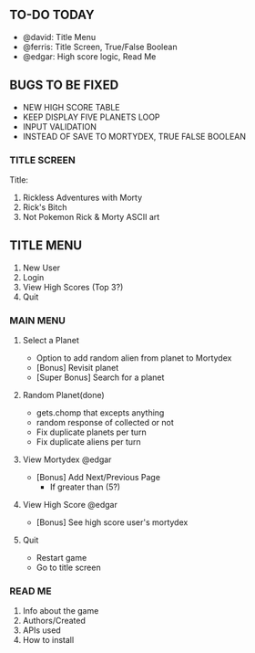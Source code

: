 ## TO-DO TODAY
 - @david: Title Menu
 - @ferris: Title Screen, True/False Boolean
 - @edgar: High score logic, Read Me


## BUGS TO BE FIXED
 - NEW HIGH SCORE TABLE
 - KEEP DISPLAY FIVE PLANETS LOOP
 - INPUT VALIDATION
 - INSTEAD OF SAVE TO MORTYDEX, TRUE FALSE BOOLEAN




### TITLE SCREEN ###
Title:
1. Rickless Adventures with Morty
2. Rick's Bitch
3. Not Pokemon
Rick & Morty ASCII art

## TITLE MENU ###
1. New User
2. Login
3. View High Scores (Top 3?)
4. Quit

### MAIN MENU ###
<!-- 0. Add round counter
    - Portal gun charge count -->
1. Select a Planet
    <!-- - Prints out 5 random planets to choose from
    - Go to selected planet
      - Current portal gun charge out of (10?) -->
    - Option to add random alien from planet to Mortydex
    - [Bonus] Revisit planet
    - [Super Bonus] Search for a planet
2. Random Planet(done)
    - gets.chomp that excepts anything
    - random response of collected or not
    - Fix duplicate planets per turn
    - Fix duplicate aliens per turn
    <!-- - Current portal gun charge out of (10?) -->

3. View Mortydex @edgar
    <!-- - Select alien to view more info
      - Name, status, etc...
      - Go back to Mortydex Menu
    - Go back to Main Menu -->
    <!-- - Roadblock with returning Main Menu -->
      <!-- - Figure out how to handle errors/invalid inputs -->
      <!-- - Fix 0 input error in Select Input section -->
      <!-- - No on Back to Mortydex should go back to the last main menu it's called -->
    - [Bonus] Add Next/Previous Page
      - If greater than (5?)
4. View High Score @edgar
    <!-- - Current score on top
    - Other User's high scores -->
    - [Bonus] See high score user's mortydex
5. Quit
    - Restart game
    - Go to title screen

### READ ME ###
1. Info about the game
2. Authors/Created
3. APIs used
4. How to install
